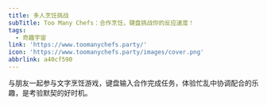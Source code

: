 ```yaml
---
title: 多人烹饪挑战
subTitle: Too Many Chefs：合作烹饪，键盘挑战你的反应速度！
tags:
  - 奇趣宇宙
link: 'https://www.toomanychefs.party/'
icon: 'https://www.toomanychefs.party/images/cover.png'
abbrlink: a40cf590
---
```


与朋友一起参与文字烹饪游戏，键盘输入合作完成任务，体验忙乱中协调配合的乐趣，是考验默契的好时机。